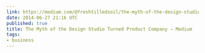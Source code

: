 ```yaml
---
link: https://medium.com/@freshtilledsoil/the-myth-of-the-design-studio-turned-product-company-fceb670aa74a
date: 2014-06-27 21:16 UTC
published: true
title: The Myth of the Design Studio Turned Product Company — Medium
tags:
- business
---
```



